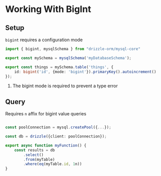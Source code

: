 # Working With BigInt

## Setup

`bigint` requires a configuration mode

```typescript
import { bigint, mysqlSchema } from "drizzle-orm/mysql-core"

export const mySchema = mysqlSchema('myDatabaseSchema');

export const things = mySchema.table('things', {
    id: bigint('id', {mode: 'bigint'}).primaryKey().autoincrement()
});
```

1. The bigint mode is required to prevent a type error

## Query

Requires `n` affix for bigint value queries

```typescript

const poolConnection = mysql.createPool({...});

const db = drizzle({client: poolConnection});

export async function myFunction() {
    const results = db
        .select()
        .from(myTable)
        .where(eq(myTable.id, 1n))
}

```